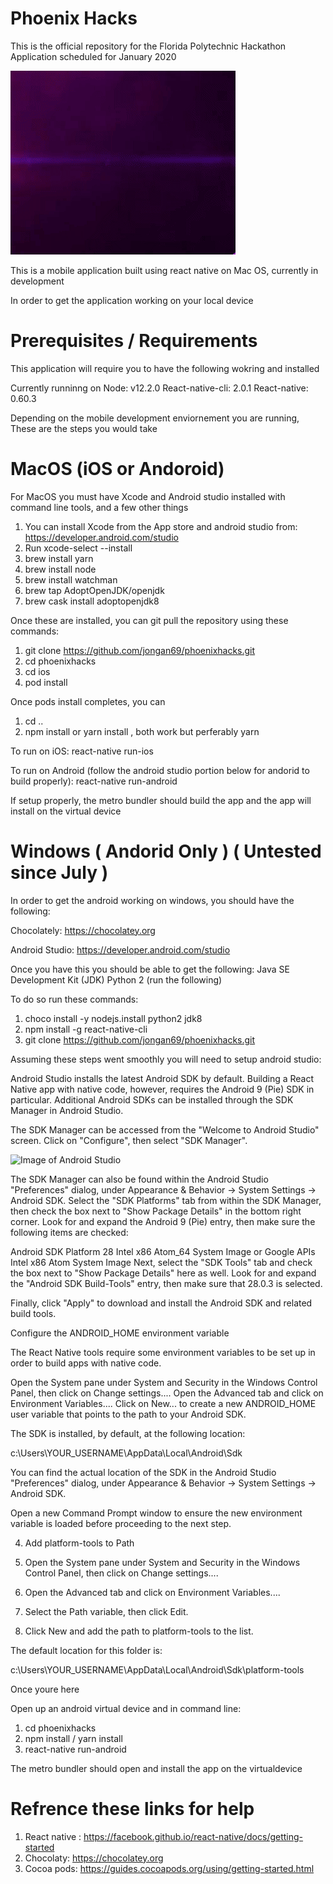 # Phoenix Hacks
This is the official repository for the Florida Polytechnic Hackathon Application
scheduled for January 2020

![Image of Bootscreen](https://github.com/jongan69/phoenixhacks/blob/master/src/img/2.gif?raw=true)

This is a mobile application built using react native on Mac OS, currently in development

In order to get the application working on your local device

# Prerequisites / Requirements
This application will require you to have the following wokring and installed

Currently runninng on
Node: v12.2.0
React-native-cli: 2.0.1
React-native: 0.60.3

Depending on the mobile development enviornement you are running, These are the steps you would take

# MacOS (iOS or Andoroid)

For MacOS you must have Xcode and Android studio installed with command line tools, and a few other things

1. You can install Xcode from the App store and android studio from: https://developer.android.com/studio
2. Run xcode-select --install 
3. brew install yarn
4. brew install node
5. brew install watchman
6. brew tap AdoptOpenJDK/openjdk
7. brew cask install adoptopenjdk8

Once these are installed, you can git pull the repository using these commands:

1. git clone https://github.com/jongan69/phoenixhacks.git
2. cd phoenixhacks
3. cd ios
4. pod install

Once pods install completes, you can 
1. cd ..
2. npm install or yarn install , both work but perferably yarn

To run on iOS:
react-native run-ios 

To run on Android (follow the android studio portion below for andorid to build properly):
react-native run-android

If setup properly, the metro bundler should build the app and the app will install on the virtual device

# Windows ( Andorid Only ) ( Untested since July )

In order to get the android working on windows, you should have the following:

Chocolately:
https://chocolatey.org

Android Studio:
https://developer.android.com/studio

Once you have this you should be able to get the following:
Java SE Development Kit (JDK)
Python 2 (run the following)

To do so run these commands:
1. choco install -y nodejs.install python2 jdk8
2. npm install -g react-native-cli
3. git clone https://github.com/jongan69/phoenixhacks.git

Assuming these steps went smoothly you will need to setup android studio:

Android Studio installs the latest Android SDK by default. Building a React Native app with native code, however, requires the Android 9 (Pie) SDK in particular. Additional Android SDKs can be installed through the SDK Manager in Android Studio.

The SDK Manager can be accessed from the "Welcome to Android Studio" screen. Click on "Configure", then select "SDK Manager".

![Image of Android Studio](https://facebook.github.io/react-native/docs/assets/GettingStartedAndroidStudioWelcomeWindows.png)

The SDK Manager can also be found within the Android Studio "Preferences" dialog, 
under Appearance & Behavior → System Settings → Android SDK.
Select the "SDK Platforms" tab from within the SDK Manager, then check the box next to "Show Package Details" in the bottom right corner. Look for and expand the Android 9 (Pie) entry, then make sure the following items are checked:

Android SDK Platform 28
Intel x86 Atom_64 System Image or Google APIs Intel x86 Atom System Image
Next, select the "SDK Tools" tab and check the box next to "Show Package Details" here as well. 
Look for and expand the "Android SDK Build-Tools" entry, then make sure that 28.0.3 is selected.

Finally, click "Apply" to download and install the Android SDK and related build tools.

Configure the ANDROID_HOME environment variable

The React Native tools require some environment variables to be set up in order to build apps with native code.

Open the System pane under System and Security in the Windows Control Panel, then click on Change settings.... 
Open the Advanced tab and click on Environment Variables.... 
Click on New... 
to create a new ANDROID_HOME user variable that points to the path to your Android SDK.

The SDK is installed, by default, at the following location:

c:\Users\YOUR_USERNAME\AppData\Local\Android\Sdk

You can find the actual location of the SDK in the Android Studio "Preferences" dialog, 
under Appearance & Behavior → System Settings → Android SDK.

Open a new Command Prompt window to ensure the new environment variable is loaded before proceeding to the next step.

4. Add platform-tools to Path

1. Open the System pane under System and Security in the Windows Control Panel, then click on Change settings.... 
2. Open the Advanced tab and click on Environment Variables.... 
3. Select the Path variable, then click Edit. 
4. Click New and add the path to platform-tools to the list.

The default location for this folder is:

c:\Users\YOUR_USERNAME\AppData\Local\Android\Sdk\platform-tools


Once youre here

Open up an android virtual device and in command line:

1. cd phoenixhacks
2. npm install / yarn install
3. react-native run-android

The metro bundler should open and install the app on the virtualdevice

# Refrence these links for help
1. React native : https://facebook.github.io/react-native/docs/getting-started
2. Chocolaty: https://chocolatey.org
3. Cocoa pods: https://guides.cocoapods.org/using/getting-started.html
